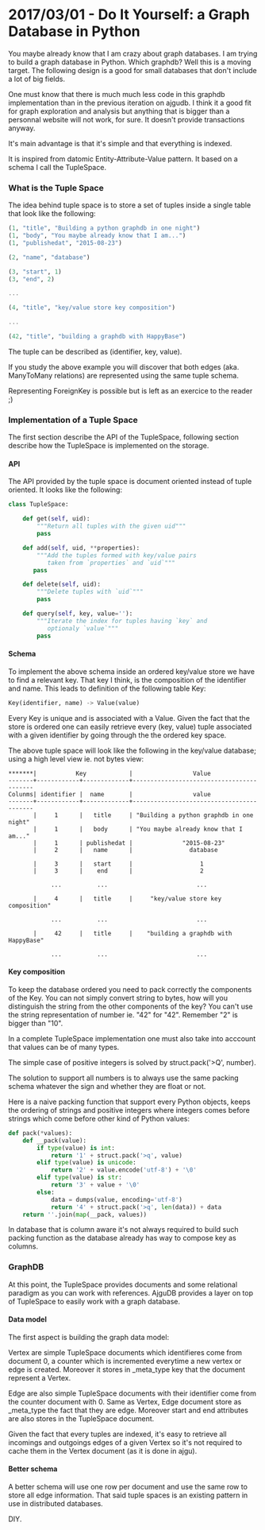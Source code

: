 # 2017/03/01 - Do It Yourself: a Graph Database in Python

You maybe already know that I am crazy about graph databases. I am
trying to build a graph database in Python. Which graphdb? Well this
is a moving target. The following design is a good for small databases
that don't include a lot of big fields.

One must know that there is much much less code in this graphdb
implementation than in the previous iteration on ajgudb. I think it a
good fit for graph exploration and analysis but anything that is
bigger than a personnal website will not work, for sure. It doesn't
provide transactions anyway.

It's main advantage is that it's simple and that everything is indexed.

It is inspired from datomic Entity-Attribute-Value pattern. It based
on a schema I call the TupleSpace.

### What is the Tuple Space

The idea behind tuple space is to store a set of tuples inside a
single table that look like the following:

```scheme
(1, "title", "Building a python graphdb in one night")
(1, "body", "You maybe already know that I am...")
(1, "publishedat", "2015-08-23")

(2, "name", "database")

(3, "start", 1)
(3, "end", 2)

...

(4, "title", "key/value store key composition")

...

(42, "title", "building a graphdb with HappyBase")
```

The tuple can be described as (identifier, key, value).

If you study the above example you will discover that both edges
(aka. ManyToMany relations) are represented using the same tuple
schema.

Representing ForeignKey is possible but is left as an exercice to the
reader ;)

### Implementation of a Tuple Space

The first section describe the API of the TupleSpace, following section describe how the TupleSpace is implemented on the storage.

#### API

The API provided by the tuple space is document oriented instead of tuple oriented. It looks like the following:

```python
class TupleSpace:

    def get(self, uid):
        """Return all tuples with the given uid"""
        pass

    def add(self, uid, **properties):
        """Add the tuples formed with key/value pairs
           taken from `properties` and `uid`"""
       pass

    def delete(self, uid):
        """Delete tuples with `uid`"""
        pass

    def query(self, key, value=''):
        """Iterate the index for tuples having `key` and
           optionaly `value`"""
        pass
```

#### Schema

To implement the above schema inside an ordered key/value store we have to find a relevant key. That key I think, is the composition of the identifier and name. This leads to definition of the following table Key:

```python
Key(identifier, name) -> Value(value)
```

Every Key is unique and is associated with a Value. Given the fact that the store is ordered one can easily retrieve every (key, value) tuple associated with a given identifier by going through the the ordered key space.

The above tuple space will look like the following in the key/value database; using a high level view ie. not bytes view:

```
*******|           Key            |                 Value
-------+------------+-------------+------------------------------------------
Colunms| identifier |  name       |                 value
-------+------------+-------------+------------------------------------------
       |     1      |   title     | "Building a python graphdb in one night"
       |     1      |   body      | "You maybe already know that I am..."
       |     1      | publishedat |              "2015-08-23"
       |     2      |   name      |                database

       |     3      |   start     |                   1
       |     3      |    end      |                   2

            ...          ...                         ...

       |     4      |   title     |     "key/value store key composition"

            ...          ...                         ...

       |     42     |   title     |    "building a graphdb with HappyBase"

            ...          ...                         ...
```

#### Key composition

To keep the database ordered you need to pack correctly the components of the Key. You can not simply convert string to bytes, how will you distinguish the string from the other components of the key? You can't use the string representation of number ie. "42" for "42". Remember "2" is bigger than "10".

In a complete TupleSpace implementation one must also take into acccount that values can be of many types.

The simple case of positive integers is solved by struct.pack('>Q', number).

The solution to support all numbers is to always use the same packing schema whatever the sign and whether they are float or not.

Here is a naive packing function that support every Python objects, keeps the ordering of strings and positive integers where integers comes before strings which come before other kind of Python values:

```python
def pack(*values):
    def __pack(value):
        if type(value) is int:
            return '1' + struct.pack('>q', value)
        elif type(value) is unicode:
            return '2' + value.encode('utf-8') + '\0'
        elif type(value) is str:
            return '3' + value + '\0'
        else:
            data = dumps(value, encoding='utf-8')
            return '4' + struct.pack('>q', len(data)) + data
    return ''.join(map(__pack, values))
```

In database that is column aware it's not always required to build
such packing function as the database already has way to compose key
as columns.

### GraphDB

At this point, the TupleSpace provides documents and some relational
paradigm as you can work with references. AjguDB provides a layer on
top of TupleSpace to easily work with a graph database.

#### Data model

The first aspect is building the graph data model:

Vertex are simple TupleSpace documents which identifieres come from
document 0, a counter which is incremented everytime a new vertex or
edge is created. Moreover it stores in _meta_type key that the
document represent a Vertex.

Edge are also simple TupleSpace documents with their identifier come
from the counter document with 0. Same as Vertex, Edge document store
as _meta_type the fact that they are edge. Moreover start and end
attributes are also stores in the TupleSpace document.

Given the fact that every tuples are indexed, it's easy to retrieve
all incomings and outgoings edges of a given Vertex so it's not
required to cache them in the Vertex document (as it is done in ajgu).

#### Better schema

A better schema will use one row per document and use the same row to
store all edge information. That said tuple spaces is an existing
pattern in use in distributed databases.

DIY.
